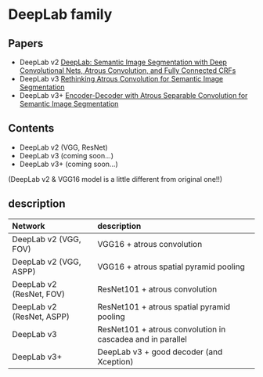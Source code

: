 # DeepLab family

## Papers

* DeepLab v2 [DeepLab: Semantic Image Segmentation with Deep Convolutional Nets, Atrous Convolution, and Fully Connected CRFs](https://arxiv.org/abs/1606.00915)
* DeepLab v3 [Rethinking Atrous Convolution for Semantic Image Segmentation](https://arxiv.org/abs/1706.05587)
* DeepLab v3+ [Encoder-Decoder with Atrous Separable Convolution for Semantic Image Segmentation](https://arxiv.org/abs/1802.02611)

## Contents

* DeepLab v2 (VGG, ResNet)
* DeepLab v3 (coming soon...)
* DeepLab v3+ (coming soon...)

(DeepLab v2 & VGG16 model is a little different from original one!!) 

## description

Network | description
:-- | :--
DeepLab v2 (VGG, FOV)| VGG16 + atrous convolution
DeepLab v2 (VGG, ASPP) | VGG16 + atrous spatial pyramid pooling
DeepLab v2 (ResNet, FOV)| ResNet101 + atrous convolution
DeepLab v2 (ResNet, ASPP) | ResNet101 + atrous spatial pyramid pooling
DeepLab v3 | ResNet101 + atrous convolution in cascadea and in parallel
DeepLab v3+ | DeepLab v3 + good decoder (and Xception)
